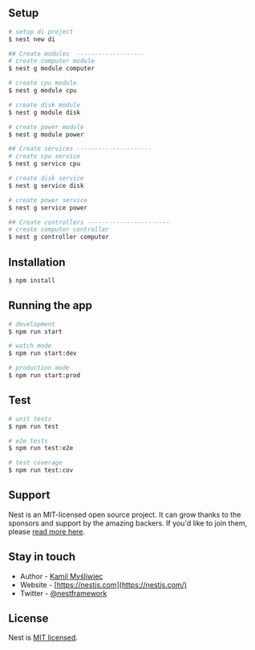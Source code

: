 ## Setup
```bash
# setup di project
$ nest new di

## Create modules  -------------------
# create computer module
$ nest g module computer

# create cpu module
$ nest g module cpu

# create disk module
$ nest g module disk

# create power module
$ nest g module power

## Create services ---------------------
# create cpu service
$ nest g service cpu

# create disk service
$ nest g service disk

# create power service
$ nest g service power

## Create controllers -----------------------
# create computer controller
$ nest g controller computer

```

## Installation

```bash
$ npm install
```

## Running the app

```bash
# development
$ npm run start

# watch mode
$ npm run start:dev

# production mode
$ npm run start:prod
```

## Test

```bash
# unit tests
$ npm run test

# e2e tests
$ npm run test:e2e

# test coverage
$ npm run test:cov
```

## Support

Nest is an MIT-licensed open source project. It can grow thanks to the sponsors and support by the amazing backers. If you'd like to join them, please [read more here](https://docs.nestjs.com/support).

## Stay in touch

- Author - [Kamil Myśliwiec](https://kamilmysliwiec.com)
- Website - [https://nestjs.com](https://nestjs.com/)
- Twitter - [@nestframework](https://twitter.com/nestframework)

## License

Nest is [MIT licensed](LICENSE).
